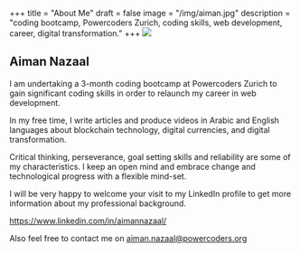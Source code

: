 +++
title = "About Me"
draft = false
image = "/img/aiman.jpg"
description = "coding bootcamp, Powercoders Zurich, coding skills, web development, career, digital transformation."
+++
![](/img/aiman.jpg)

## Aiman Nazaal

I am undertaking a 3-month coding bootcamp at Powercoders Zurich to gain significant coding skills in order to relaunch my career in web development.

In my free time, I write articles and produce videos in Arabic and English languages about blockchain technology, digital currencies, and digital transformation. 

Critical thinking, perseverance, goal setting skills and reliability are some of my characteristics. I keep an open mind and embrace change and technological progress with a flexible mind-set.   

I will be very happy to welcome your visit to my LinkedIn profile to get more information about my professional background. 

https://www.linkedin.com/in/aimannazaal/

Also feel free to contact me on 
aiman.nazaal@powercoders.org 
